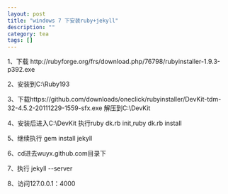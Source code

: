 ```yaml
---
layout: post
title: "windows 7 下安装ruby+jekyll"
description: ""
category: tea
tags: []
---
```



<p>1、下载 http://rubyforge.org/frs/download.php/76798/rubyinstaller-1.9.3-p392.exe</p>
<p>2、安装到C:\Ruby193</p>
<p>3、下载https://github.com/downloads/oneclick/rubyinstaller/DevKit-tdm-32-4.5.2-20111229-1559-sfx.exe  解压到C:\DevKit</p> 
<p>4、安装后进入C:\DevKit 执行ruby dk.rb init,ruby dk.rb install</p>
<p>5、继续执行 gem install jekyll</p>
<p>6、cd进去wuyx.github.com目录下</p>
<p>7、执行 jekyll --server</p>
<p>8、访问127.0.0.1：4000</p>